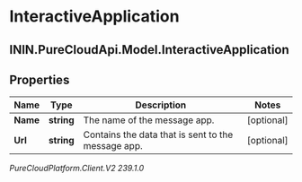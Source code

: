 # InteractiveApplication

## ININ.PureCloudApi.Model.InteractiveApplication

## Properties

|Name | Type | Description | Notes|
|------------ | ------------- | ------------- | -------------|
| **Name** | **string** | The name of the message app. | [optional] |
| **Url** | **string** | Contains the data that is sent to the message app. | [optional] |



_PureCloudPlatform.Client.V2 239.1.0_
